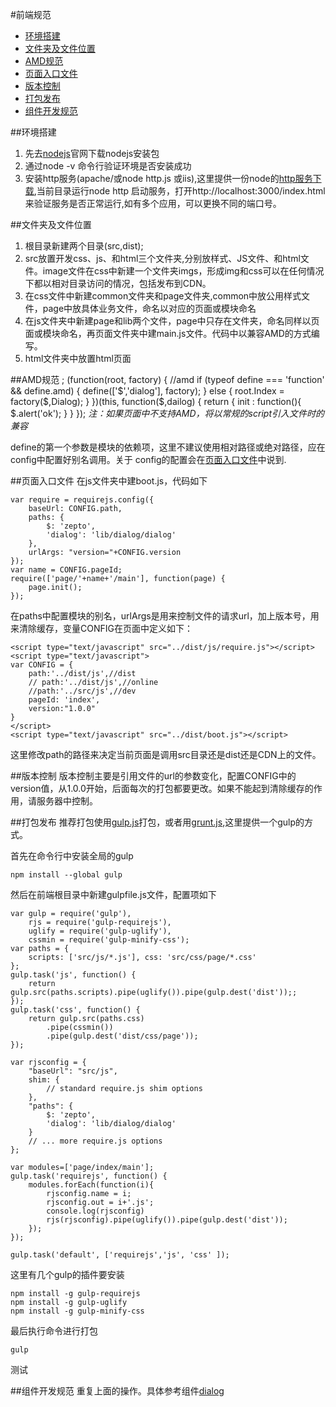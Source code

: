 #前端规范
* [环境搭建](#环境搭建)
* [文件夹及文件位置](#文件夹及文件位置)
* [AMD规范](#AMD规范)
* [页面入口文件](#页面入口文件)
* [版本控制](#版本控制)
* [打包发布](#打包发布)
* [组件开发规范](#组件开发规范)

##<A NAME="环境搭建">环境搭建</A>
1. 先去[nodejs](http://nodejs.org "nodejs官网")官网下载nodejs安装包
2. 通过node -v 命令行验证环境是否安装成功 
3. 安装http服务(apache/或node http.js 或iis),这里提供一份node的[http服务下载](http.js "node http服务"),当前目录运行node http 启动服务，打开http://localhost:3000/index.html来验证服务是否正常运行,如有多个应用，可以更换不同的端口号。

##<A NAME="文件夹及文件位置">文件夹及文件位置</A>
1. 根目录新建两个目录(src,dist);
2. src放置开发css、js、和html三个文件夹,分别放样式、JS文件、和html文件。image文件在css中新建一个文件夹imgs，形成img和css可以在任何情况下都以相对目录访问的情况，包括发布到CDN。
3. 在css文件中新建common文件夹和page文件夹,common中放公用样式文件，page中放具体业务文件，命名以对应的页面或模块命名
4. 在js文件夹中新建page和lib两个文件，page中只存在文件夹，命名同样以页面或模块命名，再页面文件夹中建main.js文件。代码中以兼容AMD的方式编写。
5. html文件夹中放置html页面

##<A NAME="AMD规范">AMD规范</A>
	;
	(function(root, factory) {
		//amd
		if (typeof define === 'function' && define.amd) {
			define(['$','dialog'], factory);
		} else {
			root.Index = factory($,Dialog);
		}
	})(this, function($,dailog) {
	    return {
	        init : function(){
	            $.alert('ok');
	        }
	    }
	});
*注：如果页面中不支持AMD，将以常规的script引入文件时的兼容*

define的第一个参数是模块的依赖项，这里不建议使用相对路径或绝对路径，应在config中配置好别名调用。关于 config的配置会在[页面入口文件](#页面入口文件)中说到.

##<A NAME="页面入口文件">页面入口文件</A>
在js文件夹中建boot.js，代码如下

	var require = requirejs.config({
		baseUrl: CONFIG.path,
		paths: {
			$: 'zepto',
			'dialog': 'lib/dialog/dialog'
		},
		urlArgs: "version="+CONFIG.version
	});
	var name = CONFIG.pageId;
	require(['page/'+name+'/main'], function(page) {
		page.init();
	});

在paths中配置模块的别名，urlArgs是用来控制文件的请求url，加上版本号，用来清除缓存，变量CONFIG在页面中定义如下：

    <script type="text/javascript" src="../dist/js/require.js"></script>
    <script type="text/javascript">
    var CONFIG = {
        path:'../dist/js',//dist
        // path:'../dist/js',//online
        //path:'../src/js',//dev
        pageId: 'index',
        version:"1.0.0"
    }
    </script>
    <script type="text/javascript" src="../dist/boot.js"></script>
这里修改path的路径来决定当前页面是调用src目录还是dist还是CDN上的文件。	

##<A NAME="版本控制">版本控制</A>
版本控制主要是引用文件的url的参数变化，配置CONFIG中的version值，从1.0.0开始，后面每次的打包都要更改。如果不能起到清除缓存的作用，请服务器中控制。

##<A NAME="打包发布">打包发布</A>
推荐打包使用[gulp.js](http://gulpjs.com/ "gulp.js")打包，或者用[grunt.js](http://gruntjs.com/ "grunt.js"),这里提供一个gulp的方式。

首先在命令行中安装全局的gulp

	npm install --global gulp

然后在前端根目录中新建gulpfile.js文件，配置项如下

	var gulp = require('gulp'),
	    rjs = require('gulp-requirejs'),
	    uglify = require('gulp-uglify'),
	    cssmin = require('gulp-minify-css');
	var paths = {
	    scripts: ['src/js/*.js'], css: 'src/css/page/*.css'
	};
	gulp.task('js', function() {
	    return gulp.src(paths.scripts).pipe(uglify()).pipe(gulp.dest('dist'));;
	});
	gulp.task('css', function() {
	    return gulp.src(paths.css)
	        .pipe(cssmin())
	        .pipe(gulp.dest('dist/css/page'));
	});
	
	var rjsconfig = {
	    "baseUrl": "src/js",
	    shim: {
	        // standard require.js shim options
	    },
	    "paths": {
	        $: 'zepto',
	        'dialog': 'lib/dialog/dialog'
	    }
	    // ... more require.js options
	};
	
	var modules=['page/index/main'];
	gulp.task('requirejs', function() {
	    modules.forEach(function(i){
	        rjsconfig.name = i;
	        rjsconfig.out = i+'.js';
	        console.log(rjsconfig)
	        rjs(rjsconfig).pipe(uglify()).pipe(gulp.dest('dist'));
	    });
	});
	
	gulp.task('default', ['requirejs','js', 'css' ]);

这里有几个gulp的插件要安装

	npm install -g gulp-requirejs
	npm install -g gulp-uglify
	npm install -g gulp-minify-css

最后执行命令进行打包
	
	gulp

测试

##<A NAME="组件开发规范">组件开发规范</A>
重复上面的操作。具体参考组件[dialog](src\js\lib\dialog)